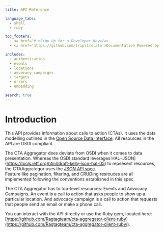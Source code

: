 ```yaml
---
title: API Reference

language_tabs:
  - shell
  - ruby

toc_footers:
  - <a href='#'>Sign Up for a Developer Key</a>
  - <a href='https://github.com/tripit/slate'>Documentation Powered by Slate</a>

includes:
  - authentication
  - events
  - locations
  - advocacy_campaigns
  - targets
  - errors
  - embedding

search: true
---
```


# Introduction

This API provides information about calls to action (CTAs).  It uses the data modelling
outlined in the [Open Source Data Interface](https://opensupporter.github.io/osdi-docs/).
All resources in the API are OSDI compliant.

The CTA Aggregator does deviate from OSDI when it comes to data presentation. Whereas the
OSDI standard leverages HAL+JSON](https://tools.ietf.org/html/draft-kelly-json-hal-05) to
repsesent resources, the CTAAggrategor uses the [JSON API spec](http://jsonapi.org/).  
Feature like pagination, filtering, and CRUDing resrouces are all implemented following the 
conventions established in this spec.

The CTA Aggregator has to top-level resources: Events and Advocacy Campaigns.
An event is a call to action that asks people to show up a particular location.
And advocacy campaign is a call to action that requests that people send an email or make a
phone call.

You can interact with the API directly or use the Ruby gem, located here: [https://github.com/Ragtagteam/cta-aggregator-client-ruby](https://github.com/Ragtagteam/cta-aggregator-client-ruby/).
